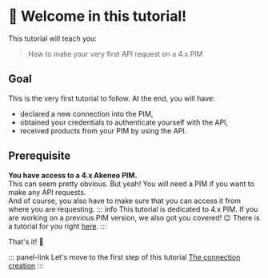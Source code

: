 # 👋 Welcome in this tutorial!

This tutorial will teach you:
> How to make your very first API request on a 4.x PIM

## Goal
This is the very first tutorial to follow. At the end, you will have:
- declared a new connection into the PIM,
- obtained your credentials to authenticate yourself with the API,
- received products from your PIM by using the API.

## Prerequisite

<i class="fa fa-check-square"></i> **You have access to a 4.x Akeneo PIM.**  
This can seem pretty obvious. But yeah! You will need a PIM if you want to make any API requests.  
And of course, you also have to make sure that you can access it from where you are requesting.
::: info
This tutorial is dedicated to 4.x PIM. If you are working on a previous PIM version, we also got you covered! :wink: There is a tutorial for you right [here](/getting-started/my-first-tutorial-old/welcome.html).
::: 

That's it! :tada:

::: panel-link Let's move to the first step of this tutorial [The connection creation](/getting-started/your-first-tutorial-4x/step-1.html)
:::

